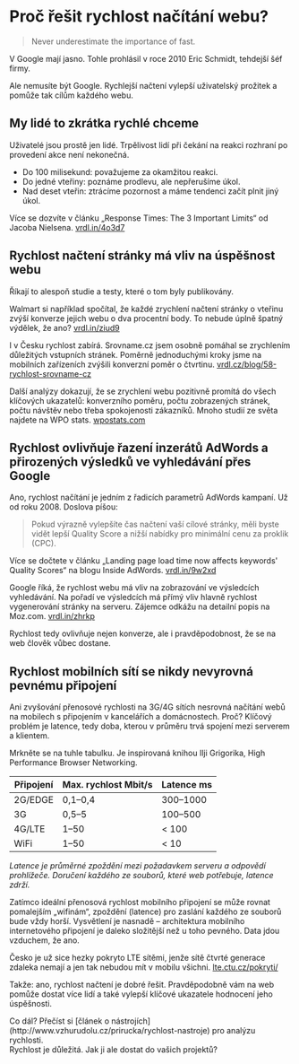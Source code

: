 # Proč řešit rychlost načítání webu?

> Never underestimate the importance of fast.

V Google mají jasno. Tohle prohlásil v roce 2010 Eric Schmidt, tehdejší šéf firmy.

Ale nemusíte být Google. Rychlejší načtení vylepší uživatelský prožitek a pomůže tak cílům každého webu.


## My lidé to zkrátka rychlé chceme

Uživatelé jsou prostě jen lidé. Trpělivost lidí při čekání na reakci rozhraní po provedení akce není nekonečná.

* Do 100 milisekund: považujeme za okamžitou reakci.
* Do jedné vteřiny: poznáme prodlevu, ale nepřerušíme úkol.
* Nad deset vteřin: ztrácíme pozornost a máme tendenci začít plnit jiný úkol.

Více se dozvíte v článku „Response Times: The 3 Important Limits“ od Jacoba Nielsena. [vrdl.in/4o3d7](https://www.nngroup.com/articles/response-times-3-important-limits/)

## Rychlost načtení stránky má vliv na úspěšnost webu

Říkají to alespoň studie a testy, které o tom byly publikovány.

Walmart si například spočítal, že každé zrychlení načtení stránky o vteřinu  zvýší konverze jejich webu o dva procentní body. To nebude úplně špatný výdělek, že ano? [vrdl.in/ziud9](http://www.slideshare.net/devonauerswald/walmart-pagespeedslide/46)

I v Česku rychlost zabírá. Srovname.cz jsem osobně pomáhal se zrychlením důležitých vstupních stránek. Poměrně jednoduchými kroky jsme na mobilních zařízeních zvýšili konverzní poměr o čtvrtinu. [vrdl.cz/blog/58-rychlost-srovname-cz](http://www.vzhurudolu.cz/blog/58-rychlost-srovname-cz)

Další analýzy dokazují, že se zrychlení webu pozitivně promítá do všech klíčových ukazatelů: konverzního poměru, počtu zobrazených stránek, počtu návštěv nebo třeba spokojenosti zákazníků. Mnoho studií ze světa najdete na WPO stats. [wpostats.com](https://wpostats.com/)


## Rychlost ovlivňuje řazení inzerátů AdWords a přirozených výsledků ve vyhledávání přes Google

Ano, rychlost načítání je jedním z řadicích parametrů AdWords kampaní. Už od roku 2008. Doslova píšou:

>  Pokud výrazně vylepšíte čas načtení vaší cílové stránky, měli byste vidět lepší Quality Score a nižší nabídky pro minimální cenu za proklik (CPC).

Více se dočtete v článku „Landing page load time now affects keywords' Quality Scores“ na blogu Inside AdWords. [vrdl.in/9w2xd](http://adwords.blogspot.cz/2008/06/landing-page-load-time-now-affects.html)

Google říká, že rychlost webu má vliv na zobrazování ve výsledcích vyhledávání. Na pořadí ve výsledcích má přímý vliv hlavně rychlost vygenerování stránky na serveru. Zájemce odkážu na detailní popis na Moz.com. [vrdl.in/zhrkp](https://moz.com/blog/how-website-speed-actually-impacts-search-ranking)

Rychlost tedy ovlivňuje nejen konverze, ale i pravděpodobnost, že se na web člověk vůbec dostane. 


## Rychlost mobilních sítí se nikdy nevyrovná pevnému připojení

Ani zvyšování přenosové rychlosti na 3G/4G sítích nesrovná načítání webů na mobilech s připojením v kancelářích a domácnostech. Proč? Klíčový problém je latence, tedy doba, kterou v průměru trvá spojení mezi serverem a klientem.

Mrkněte se na tuhle tabulku. Je inspirovaná knihou Ilji Grigorika, High Performance Browser Networking.

Připojení    | Max. rychlost Mbit/s     |  Latence ms
------------ | ------------------------ | --------------
2G/EDGE      |  0,1–0,4               |  300–1000
3G           |   0,5–5                |  100–500
4G/LTE       |   1–50                 |   < 100
WiFi         |   1–50                 |   < 10

*Latence je průměrné zpoždění mezi požadavkem serveru a odpovědí prohlížeče. Doručení každého ze souborů, které web potřebuje, latence zdrží.*

Zatímco ideální přenosová rychlost mobilního připojení se může rovnat pomalejším „wifinám“, zpoždění (latence) pro zaslání každého ze souborů bude vždy horší. Vysvětlení je nasnadě – architektura mobilního internetového připojení je daleko složitější než u toho pevného. Data jdou vzduchem, že ano.

Česko je už sice hezky pokryto LTE sítěmi, jenže sítě čtvrté generace zdaleka nemají a jen tak nebudou mít v mobilu všichni. [lte.ctu.cz/pokryti/](http://lte.ctu.cz/pokryti/)

Takže: ano, rychlost načtení je dobré řešit. Pravděpodobně vám na web pomůže dostat více lidí a také vylepší klíčové ukazatele hodnocení jeho úspěšnosti. 

<div class="web-only" markdown="1">
Co dál? Přečíst si [článek o nástrojích](http://www.vzhurudolu.cz/prirucka/rychlost-nastroje) pro analýzu rychlosti.
</div>

<div class="ebook-only" markdown="1">
Rychlost je důležitá. Jak ji ale dostat do vašich projektů?
</div>
